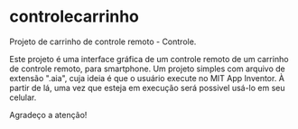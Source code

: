 # controlecarrinho
Projeto de carrinho de controle remoto - Controle.

Este projeto é uma interface gráfica de um controle remoto de um carrinho de controle remoto, para smartphone. Um projeto simples com arquivo de extensão ".aia", cuja ideia é que o usuário execute no MIT App Inventor. À partir de lá, uma vez que esteja em execução será possivel usá-lo em seu celular.

Agradeço a atenção!

